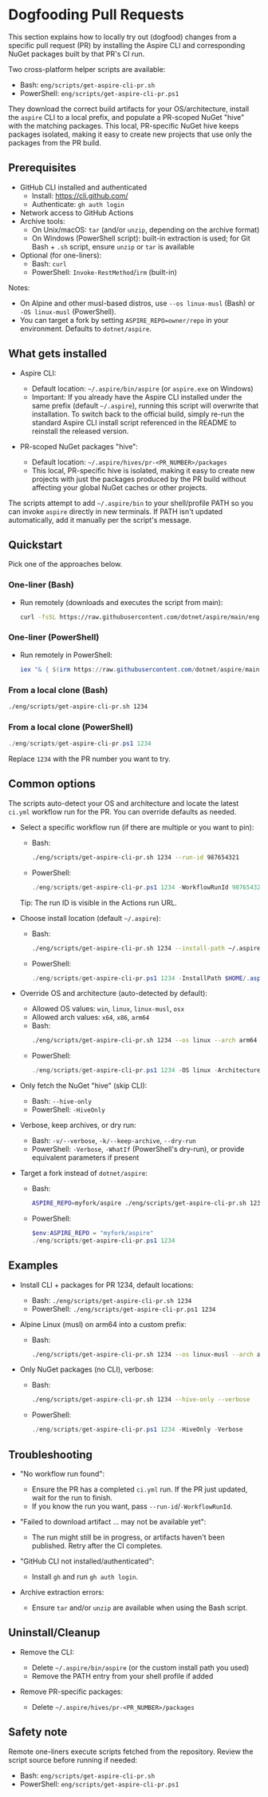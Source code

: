 # Dogfooding Pull Requests

This section explains how to locally try out (dogfood) changes from a specific pull request (PR) by installing the Aspire CLI and corresponding NuGet packages built by that PR's CI run.

Two cross-platform helper scripts are available:
- Bash: `eng/scripts/get-aspire-cli-pr.sh`
- PowerShell: `eng/scripts/get-aspire-cli-pr.ps1`

They download the correct build artifacts for your OS/architecture, install the `aspire` CLI to a local prefix, and populate a PR-scoped NuGet "hive" with the matching packages. This local, PR-specific NuGet hive keeps packages isolated, making it easy to create new projects that use only the packages from the PR build.

## Prerequisites

- GitHub CLI installed and authenticated
  - Install: https://cli.github.com/
  - Authenticate: `gh auth login`
- Network access to GitHub Actions
- Archive tools:
  - On Unix/macOS: `tar` (and/or `unzip`, depending on the archive format)
  - On Windows (PowerShell script): built-in extraction is used; for Git Bash + `.sh` script, ensure `unzip` or `tar` is available
- Optional (for one-liners):
  - Bash: `curl`
  - PowerShell: `Invoke-RestMethod`/`irm` (built-in)

Notes:
- On Alpine and other musl-based distros, use `--os linux-musl` (Bash) or `-OS linux-musl` (PowerShell).
- You can target a fork by setting `ASPIRE_REPO=owner/repo` in your environment. Defaults to `dotnet/aspire`.

## What gets installed

- Aspire CLI:
  - Default location: `~/.aspire/bin/aspire` (or `aspire.exe` on Windows)
  - Important: If you already have the Aspire CLI installed under the same prefix (default `~/.aspire`), running this script will overwrite that installation. To switch back to the official build, simply re-run the standard Aspire CLI install script referenced in the README to reinstall the released version.

- PR-scoped NuGet packages "hive":
  - Default location: `~/.aspire/hives/pr-<PR_NUMBER>/packages`
  - This local, PR-specific hive is isolated, making it easy to create new projects with just the packages produced by the PR build without affecting your global NuGet caches or other projects.

The scripts attempt to add `~/.aspire/bin` to your shell/profile PATH so you can invoke `aspire` directly in new terminals. If PATH isn't updated automatically, add it manually per the script's message.

## Quickstart

Pick one of the approaches below.

### One-liner (Bash)

- Run remotely (downloads and executes the script from main):
  ```bash
  curl -fsSL https://raw.githubusercontent.com/dotnet/aspire/main/eng/scripts/get-aspire-cli-pr.sh | bash -s -- 1234
  ```

### One-liner (PowerShell)

- Run remotely in PowerShell:
  ```powershell
  iex "& { $(irm https://raw.githubusercontent.com/dotnet/aspire/main/eng/scripts/get-aspire-cli-pr.ps1) } 1234"
  ```

### From a local clone (Bash)

```bash
./eng/scripts/get-aspire-cli-pr.sh 1234
```

### From a local clone (PowerShell)

```powershell
./eng/scripts/get-aspire-cli-pr.ps1 1234
```

Replace `1234` with the PR number you want to try.

## Common options

The scripts auto-detect your OS and architecture and locate the latest `ci.yml` workflow run for the PR. You can override defaults as needed.

- Select a specific workflow run (if there are multiple or you want to pin):
  - Bash:
    ```bash
    ./eng/scripts/get-aspire-cli-pr.sh 1234 --run-id 987654321
    ```
  - PowerShell:
    ```powershell
    ./eng/scripts/get-aspire-cli-pr.ps1 1234 -WorkflowRunId 987654321
    ```
  Tip: The run ID is visible in the Actions run URL.

- Choose install location (default `~/.aspire`):
  - Bash:
    ```bash
    ./eng/scripts/get-aspire-cli-pr.sh 1234 --install-path ~/.aspire-pr
    ```
  - PowerShell:
    ```powershell
    ./eng/scripts/get-aspire-cli-pr.ps1 1234 -InstallPath $HOME/.aspire-pr
    ```

- Override OS and architecture (auto-detected by default):
  - Allowed OS values: `win`, `linux`, `linux-musl`, `osx`
  - Allowed arch values: `x64`, `x86`, `arm64`
  - Bash:
    ```bash
    ./eng/scripts/get-aspire-cli-pr.sh 1234 --os linux --arch arm64
    ```
  - PowerShell:
    ```powershell
    ./eng/scripts/get-aspire-cli-pr.ps1 1234 -OS linux -Architecture arm64
    ```

- Only fetch the NuGet "hive" (skip CLI):
  - Bash: `--hive-only`
  - PowerShell: `-HiveOnly`

- Verbose, keep archives, or dry run:
  - Bash: `-v/--verbose`, `-k/--keep-archive`, `--dry-run`
  - PowerShell: `-Verbose`, `-WhatIf` (PowerShell's dry-run), or provide equivalent parameters if present

- Target a fork instead of `dotnet/aspire`:
  - Bash:
    ```bash
    ASPIRE_REPO=myfork/aspire ./eng/scripts/get-aspire-cli-pr.sh 1234
    ```
  - PowerShell:
    ```powershell
    $env:ASPIRE_REPO = "myfork/aspire"
    ./eng/scripts/get-aspire-cli-pr.ps1 1234
    ```

## Examples

- Install CLI + packages for PR 1234, default locations:
  - Bash: `./eng/scripts/get-aspire-cli-pr.sh 1234`
  - PowerShell: `./eng/scripts/get-aspire-cli-pr.ps1 1234`

- Alpine Linux (musl) on arm64 into a custom prefix:
  - Bash:
    ```bash
    ./eng/scripts/get-aspire-cli-pr.sh 1234 --os linux-musl --arch arm64 --install-path ~/.aspire-alpine
    ```

- Only NuGet packages (no CLI), verbose:
  - Bash:
    ```bash
    ./eng/scripts/get-aspire-cli-pr.sh 1234 --hive-only --verbose
    ```
  - PowerShell:
    ```powershell
    ./eng/scripts/get-aspire-cli-pr.ps1 1234 -HiveOnly -Verbose
    ```

## Troubleshooting

- "No workflow run found":
  - Ensure the PR has a completed `ci.yml` run. If the PR just updated, wait for the run to finish.
  - If you know the run you want, pass `--run-id`/`-WorkflowRunId`.

- "Failed to download artifact … may not be available yet":
  - The run might still be in progress, or artifacts haven't been published. Retry after the CI completes.

- "GitHub CLI not installed/authenticated":
  - Install `gh` and run `gh auth login`.

- Archive extraction errors:
  - Ensure `tar` and/or `unzip` are available when using the Bash script.

## Uninstall/Cleanup

- Remove the CLI:
  - Delete `~/.aspire/bin/aspire` (or the custom install path you used)
  - Remove the PATH entry from your shell profile if added

- Remove PR-specific packages:
  - Delete `~/.aspire/hives/pr-<PR_NUMBER>/packages`

## Safety note

Remote one-liners execute scripts fetched from the repository. Review the script source before running if needed:
- Bash: `eng/scripts/get-aspire-cli-pr.sh`
- PowerShell: `eng/scripts/get-aspire-cli-pr.ps1`